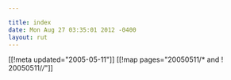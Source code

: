 ```yaml
---

title: index
date: Mon Aug 27 03:35:01 2012 -0400
layout: rut
---
```


[[!meta updated="2005-05-11"]]
[[!map pages="20050511/* and ! 20050511/*/*"]]

